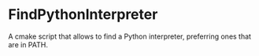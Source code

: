 # FindPythonInterpreter
A cmake script that allows to find a Python interpreter, preferring ones that are in PATH.
